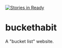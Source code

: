 [![Stories in Ready](https://badge.waffle.io/brianamarojeppesen/buckethabit.png?label=ready&title=Ready)](https://waffle.io/brianamarojeppesen/buckethabit)
# buckethabit
A "bucket list" website.
